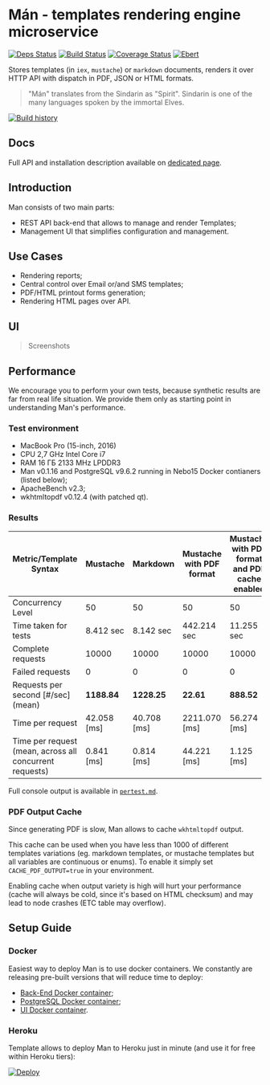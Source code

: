 # Mán - templates rendering engine microservice
[![Deps Status](https://beta.hexfaktor.org/badge/all/github/Nebo15/man.api.svg)](https://beta.hexfaktor.org/github/Nebo15/man.api) [![Build Status](https://travis-ci.org/Nebo15/man.api.svg?branch=master)](https://travis-ci.org/Nebo15/man.api) [![Coverage Status](https://coveralls.io/repos/github/Nebo15/man.api/badge.svg?branch=master)](https://coveralls.io/github/Nebo15/man.api?branch=master) [![Ebert](https://ebertapp.io/github/Nebo15/man.api.svg)](https://ebertapp.io/github/Nebo15/man.api)

Stores templates (in `iex`, `mustache`) or `markdown` documents, renders it over HTTP API with dispatch in PDF, JSON or HTML formats.

> "Mán" translates from the Sindarin as "Spirit". Sindarin is one of the many languages spoken by the immortal Elves.

[![Build history](https://buildstats.info/travisci/chart/Nebo15/man.api)](https://travis-ci.org/Nebo15/man.api)

## Docs

Full API and installation description available on [dedicated page](http://docs.man2.apiary.io/).

## Introduction

Man consists of two main parts:

- REST API back-end that allows to manage and render Templates;
- Management UI that simplifies configuration and management.

## Use Cases

- Rendering reports;
- Central control over Email or/and SMS templates;
- PDF/HTML printout forms generation;
- Rendering HTML pages over API.

## UI

> Screenshots

## Performance

We encourage you to perform your own tests, because synthetic results are far from real life situation. We provide them only as starting point in understanding Man's performance.

### Test environment

* MacBook Pro (15-inch, 2016)
* CPU 2,7 GHz Intel Core i7
* RAM 16 ГБ 2133 MHz LPDDR3
* Man v0.1.16 and PostgreSQL v9.6.2 running in Nebo15 Docker contianers (listed below);
* ApacheBench v2.3;
* wkhtmltopdf v0.12.4 (with patched qt).

### Results

| **Metric**/**Template Syntax**                          | **Mustache** | **Markdown** | **Mustache with PDF format** | **Mustache with PDF format** **and PDF cache enabled** |
| ------------------------------------------------------- | ------------ | ------------ | ------------- | ------------- |
| Concurrency Level                                       | 50           | 50           | 50            | 50 |
| Time taken for tests                                    | 8.412 sec    | 8.142 sec    | 442.214 sec   | 11.255 sec |
| Complete requests                                       | 10000        | 10000        | 10000         | 10000 |
| Failed requests                                         | 0            | 0            | 0             | 0 |
| Requests per second [#/sec] (mean)                      | **1188.84**  | **1228.25**  | **22.61**     | **888.52** |
| Time per request                                        | 42.058 [ms]  | 40.708 [ms]  | 2211.070 [ms] | 56.274 [ms] |
| Time per request (mean, across all concurrent requests) | 0.841 [ms]   | 0.814 [ms]   | 44.221 [ms]   | 1.125 [ms] |

Full console output is available in [`pertest.md`](https://github.com/Nebo15/man.api/blob/master/docs/perftest.md).

### PDF Output Cache

Since generating PDF is slow, Man allows to cache `wkhtmltopdf` output.

This cache can be used when you have less than 1000 of different templates variations (eg. markdown templates, or mustache templates but all variables are continuous or enums). To enable it simply set `CACHE_PDF_OUTPUT=true` in your environment.

Enabling cache when output variety is high will hurt your performance (cache will always be cold, since it's based on HTML checksum) and may lead to node crashes (ETC table may overflow).

## Setup Guide

### Docker

Easiest way to deploy Man is to use docker containers.
We constantly are releasing pre-built versions that will reduce time to deploy:

- [Back-End Docker container](https://hub.docker.com/r/nebo15/man_api/);
- [PostgreSQL Docker container](https://hub.docker.com/r/nebo15/alpine-postgre/);
- [UI Docker container](https://hub.docker.com/r/nebo15/man-web/).

### Heroku

Template allows to deploy Man to Heroku just in minute (and use it for free within Heroku tiers):

[![Deploy](https://www.herokucdn.com/deploy/button.svg)](https://heroku.com/deploy?template=https://github.com/nebo15/man.api)
